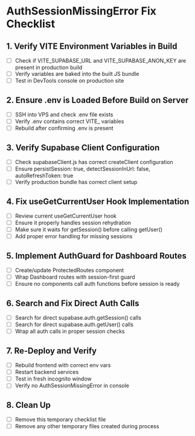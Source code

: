 # AuthSessionMissingError Fix Checklist

## 1. Verify VITE Environment Variables in Build
- [ ] Check if VITE_SUPABASE_URL and VITE_SUPABASE_ANON_KEY are present in production build
- [ ] Verify variables are baked into the built JS bundle
- [ ] Test in DevTools console on production site

## 2. Ensure .env is Loaded Before Build on Server
- [ ] SSH into VPS and check .env file exists
- [ ] Verify .env contains correct VITE_ variables
- [ ] Rebuild after confirming .env is present

## 3. Verify Supabase Client Configuration
- [ ] Check supabaseClient.js has correct createClient configuration
- [ ] Ensure persistSession: true, detectSessionInUrl: false, autoRefreshToken: true
- [ ] Verify production bundle has correct client setup

## 4. Fix useGetCurrentUser Hook Implementation
- [ ] Review current useGetCurrentUser hook
- [ ] Ensure it properly handles session rehydration
- [ ] Make sure it waits for getSession() before calling getUser()
- [ ] Add proper error handling for missing sessions

## 5. Implement AuthGuard for Dashboard Routes
- [ ] Create/update ProtectedRoutes component
- [ ] Wrap Dashboard routes with session-first guard
- [ ] Ensure no components call auth functions before session is ready

## 6. Search and Fix Direct Auth Calls
- [ ] Search for direct supabase.auth.getSession() calls
- [ ] Search for direct supabase.auth.getUser() calls
- [ ] Wrap all auth calls in proper session checks

## 7. Re-Deploy and Verify
- [ ] Rebuild frontend with correct env vars
- [ ] Restart backend services
- [ ] Test in fresh incognito window
- [ ] Verify no AuthSessionMissingError in console

## 8. Clean Up
- [ ] Remove this temporary checklist file
- [ ] Remove any other temporary files created during process